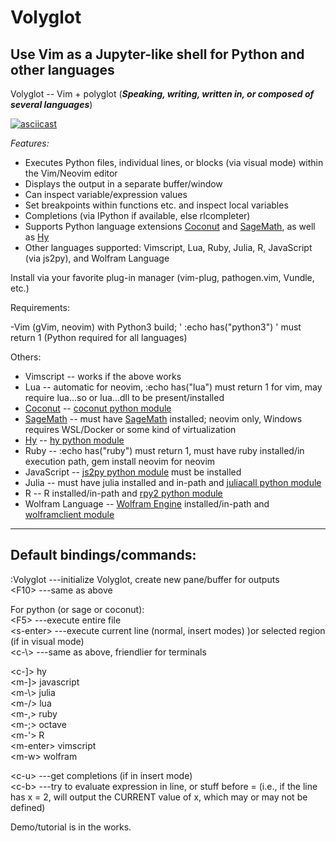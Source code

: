 # Volyglot
## Use Vim as a Jupyter-like shell for Python and other languages

Volyglot -- Vim + polyglot    \(***Speaking, writing, written in, or composed of several languages***\)

[![asciicast](https://asciinema.org/a/NI3ba7dOjtYsevfDWCm6lQwxB.svg)](https://asciinema.org/a/NI3ba7dOjtYsevfDWCm6lQwxB)

*Features:*

* Executes Python files, individual lines, or blocks (via visual mode) within the Vim/Neovim editor  
* Displays the output in a separate buffer/window  
* Can inspect variable/expression values  
* Set breakpoints within functions etc. and inspect local variables  
* Completions (via IPython if available, else rlcompleter)  
* Supports Python language extensions [Coconut](http://coconut-lang.org/) and [SageMath](https://www.sagemath.org/), as well as [Hy](https://docs.hylang.org/en/alpha/)
* Other languages supported: Vimscript, Lua, Ruby, Julia, R, JavaScript (via js2py), and Wolfram Language

Install via your favorite plug-in manager (vim-plug, pathogen.vim, Vundle, etc.)

Requirements:

-Vim (gVim, neovim) with Python3 build; ' :echo has("python3") ' must return 1 (Python required for all languages)  

Others:  
* Vimscript -- works if the above works  
* Lua -- automatic for neovim, :echo has("lua") must return 1 for vim, may require lua...so or lua...dll to be present/installed  
* [Coconut](https://coconut-lang.org/) -- [coconut python module](https://coconut.readthedocs.io/en/latest/HELP.html#installation)  
* [SageMath](https://www.sagemath.org/) -- must have [SageMath](https://doc.sagemath.org/html/en/installation/index.html) installed; neovim only, Windows requires WSL/Docker or some kind of virtualization  
* [Hy](https://hylang.org/) -- [hy python module](https://pypi.org/project/hy/)  
* Ruby -- :echo has("ruby") must return 1, must have ruby installed/in execution path, gem install neovim for neovim  
* JavaScript -- [js2py python module](https://github.com/a-j-albert/Js2Py---supports-python-3.13) must be installed  
* Julia -- must have julia installed and in-path and [juliacall python module](https://github.com/JuliaPy/PythonCall.jl)  
* R -- R installed/in-path and [rpy2 python module](https://github.com/rpy2/rpy2)  
* Wolfram Language -- [Wolfram Engine](https://www.wolfram.com/engine/) installed/in-path and [wolframclient module](https://www.wolfram.com/engine/)  
  

-----------------
Default bindings/commands:
-----------------
:Volyglot   ---initialize Volyglot, create new pane/buffer for outputs  
\<F10\>     ---same as above  
  
For python (or sage or coconut):   
\<F5\>      ---execute entire file  
\<s-enter\> ---execute current line (normal, insert modes) )or selected region (if in visual mode)  
\<c-\\>     ---same as above, friendlier for terminals  
  
  

\<c-]\> hy  
\<m-]\> javascript  
\<m-\\\> julia  
\<m-/\> lua  
\<m-,> ruby  
\<m-;\> octave  
\<m-'\> R  
\<m-enter\> vimscript  
\<m-w\> wolfram  
  
\<c-u\>     ---get completions (if in insert mode)  
\<c-b\>     ---try to evaluate expression in line, or stuff before = (i.e., if the line has x = 2, will output the CURRENT value of x, which may or may not be defined)  



Demo/tutorial is in the works.
